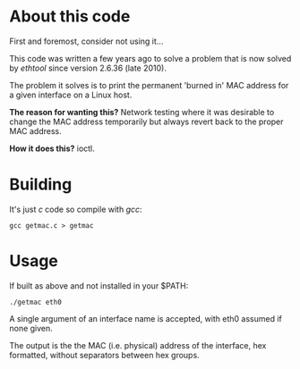 About this code
===============

First and foremost, consider not using it...

This code was written a few years ago to solve a problem that is now solved by *ethtool* since version 2.6.36 (late 2010).

The problem it solves is to print the permanent 'burned in' MAC address for a given interface on a Linux host.

**The reason for wanting this?** Network testing where it was desirable to change the MAC address temporarily but always revert back to the proper MAC address.

**How it does this?** ioctl.  

Building
========

It's just *c* code so compile with *gcc*:
```
gcc getmac.c > getmac
```

Usage
=====

If built as above and not installed in your $PATH:
```
./getmac eth0
```

A single argument of an interface name is accepted, with eth0 assumed if none given.

The output is the the MAC (i.e. physical) address of the interface, hex formatted, without separators between hex groups.
